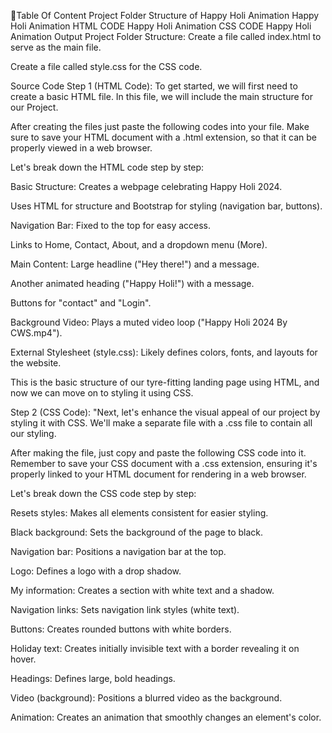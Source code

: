 📙Table Of Content
Project Folder Structure of Happy Holi Animation
Happy Holi Animation HTML CODE
Happy Holi Animation CSS CODE
Happy Holi Animation Output
Project Folder Structure:
Create a file called index.html to serve as the main file.

Create a file called style.css for the CSS code.

Source Code
Step 1 (HTML Code):
To get started, we will first need to create a basic HTML file. In this file, we will include the main structure for our Project.

After creating the files just paste the following codes into your file. Make sure to save your HTML document with a .html extension, so that it can be properly viewed in a web browser.

Let's break down the HTML code step by step:


Basic Structure:
Creates a webpage celebrating Happy Holi 2024.

Uses HTML for structure and Bootstrap for styling (navigation bar, buttons).

Navigation Bar:
Fixed to the top for easy access.

Links to Home, Contact, About, and a dropdown menu (More).

Main Content:
Large headline ("Hey there!") and a message.

Another animated heading ("Happy Holi!") with a message.

Buttons for "contact" and "Login".

Background Video:
Plays a muted video loop ("Happy Holi 2024 By CWS.mp4").

External Stylesheet (style.css):
Likely defines colors, fonts, and layouts for the website.

This is the basic structure of our tyre-fitting landing page using HTML, and now we can move on to styling it using CSS.


Step 2 (CSS Code):
"Next, let's enhance the visual appeal of our project by styling it with CSS. We'll make a separate file with a .css file to contain all our styling.


After making the file, just copy and paste the following CSS code into it. Remember to save your CSS document with a .css extension, ensuring it's properly linked to your HTML document for rendering in a web browser.


Let's break down the CSS code step by step:

Resets styles: Makes all elements consistent for easier styling.

Black background: Sets the background of the page to black.

Navigation bar: Positions a navigation bar at the top.

Logo: Defines a logo with a drop shadow.

My information: Creates a section with white text and a shadow.

Navigation links: Sets navigation link styles (white text).

Buttons: Creates rounded buttons with white borders.

Holiday text: Creates initially invisible text with a border revealing it on hover.

Headings: Defines large, bold headings.

Video (background): Positions a blurred video as the background.

Animation: Creates an animation that smoothly changes an element's color.
